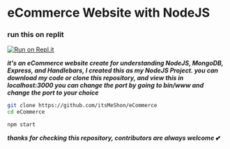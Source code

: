 # eCommerce Website with NodeJS

### run this on replit

[![Run on Repl.it](https://repl.it/badge/github/freeCodeCamp/boilerplate-npm)](https://repl.it/github/freeCodeCamp/boilerplate-npm)

___it's an eCommerce website create for understanding NodeJS, MongoDB, Express, and Handlebars, I created this as my NodeJS Project. you can download my code or clone this repository, and view this in localhost:3000 you can change the port by going to bin/www and change the port to your choice___

```bash
git clone https://github.com/itsMeShon/eCommerce
cd eCommerce

npm start

```

___thanks for checking this repository, contributors are always welcome 💕___
